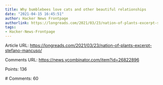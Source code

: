 ```yaml
---
title: Why bumblebees love cats and other beautiful relationships
date: "2021-04-15 16:45:51"
author: Hacker News Frontpage
authorlink: https://longreads.com/2021/03/23/nation-of-plants-excerpt-stefano-mancuso/
tags:
- Hacker-News-Frontpage
---
```


<p>Article URL: <a href="https://longreads.com/2021/03/23/nation-of-plants-excerpt-stefano-mancuso/">https://longreads.com/2021/03/23/nation-of-plants-excerpt-stefano-mancuso/</a></p>
<p>Comments URL: <a href="https://news.ycombinator.com/item?id=26822896">https://news.ycombinator.com/item?id=26822896</a></p>
<p>Points: 136</p>
<p># Comments: 60</p>
